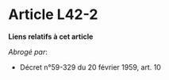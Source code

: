 # Article L42-2

**Liens relatifs à cet article**

_Abrogé par_:

  - Décret n°59-329 du 20 février 1959, art. 10
